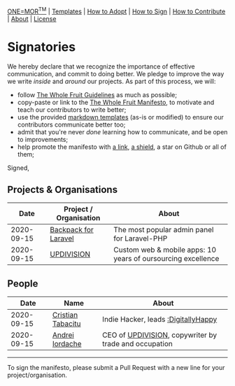 
[ONE=MOR<sup>TM</sup>](https://github.com/the-whole-fruit/manifesto/blob/master/goodies/one_more_framework.md) | [Templates](https://github.com/the-whole-fruit/manifesto/blob/master/goodies/templates) | [How to Adopt](https://github.com/the-whole-fruit/manifesto/blob/master/join/adopting.md) | [How to Sign](https://github.com/the-whole-fruit/manifesto/blob/master/join/signatories.md) | [How to Contribute](https://github.com/the-whole-fruit/manifesto/blob/master/.github/contributing.md) | [About](https://github.com/the-whole-fruit/manifesto/blob/master/join/about.md) | [License](https://github.com/the-whole-fruit/manifesto/blob/master/.github/license.md)

# Signatories

We hereby declare that we recognize the importance of  effective communication, and commit to doing better. We pledge to improve the way we write _inside_ and _around_ our projects. As part of this process, we will:
- follow [The Whole Fruit Guidelines](https://github.com/the-whole-fruit/manifesto/blob/master/goodies/guidelines.md) as much as possible;
- copy-paste or link to the [The Whole Fruit Manifesto](https://github.com/the-whole-fruit/manifesto), to motivate and teach our contributors to write better;
- use the provided [markdown templates](https://github.com/the-whole-fruit/manifesto/tree/master/goodies/templates) (as-is or modified) to ensure our contributors communicate better too;
- admit that you're never _done_ learning how to communicate, and be open to improvements;
- help promote the manifesto with [a link](https://github.com/the-whole-fruit/manifesto), [a shield](https://github.com/the-whole-fruit/manifesto/blob/master/.github/contributing.md#include-a-shield-in-your-project), a star on Github or all of them;


Signed,


## Projects & Organisations

Date | Project / Organisation | About
------------ | ------------- | -------------
2020-09-15 | [Backpack for Laravel](https://backpackforlaravel.com) | The most popular admin panel for Laravel-PHP
2020-09-15 | [UPDIVISION](https://updivision.com) | Custom web & mobile apps: 10 years of oursourcing excellence


## People

Date | Name | About
------------ | ------------- | -------------
2020-09-15 | [Cristian Tabacitu](https://www.linkedin.com/in/tabacitu/) | Indie Hacker, leads [:DigitallyHappy](https://digitallyhappy.com)
2020-09-15 | [Andrei Iordache](https://www.linkedin.com/in/andreiiordache/) | CEO of [UPDIVISION](https://updivision.com), copywriter by trade and occupation


-----

To sign the manifesto, please submit a Pull Request with a new line for your project/organisation.

